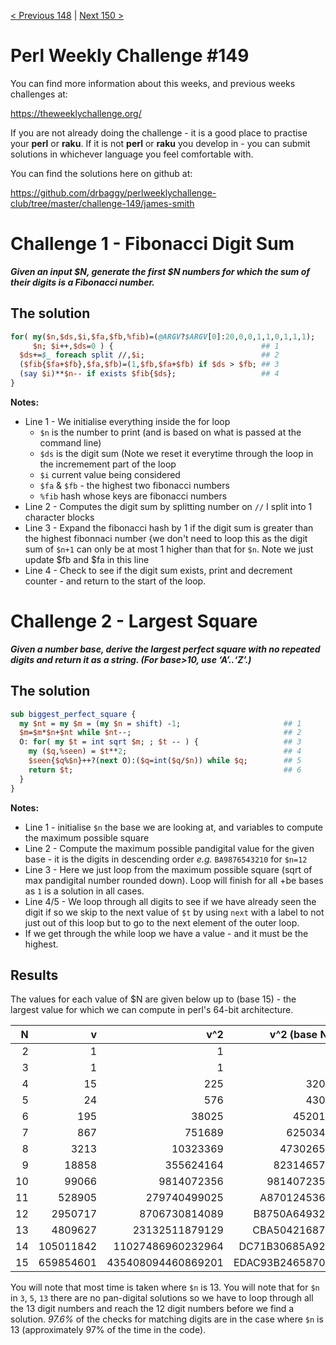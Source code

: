 [< Previous 148](https://github.com/drbaggy/perlweeklychallenge-club/tree/master/challenge-148/james-smith) |
[Next 150 >](https://github.com/drbaggy/perlweeklychallenge-club/tree/master/challenge-150/james-smith)
# Perl Weekly Challenge #149

You can find more information about this weeks, and previous weeks challenges at:

  https://theweeklychallenge.org/

If you are not already doing the challenge - it is a good place to practise your
**perl** or **raku**. If it is not **perl** or **raku** you develop in - you can
submit solutions in whichever language you feel comfortable with.

You can find the solutions here on github at:

https://github.com/drbaggy/perlweeklychallenge-club/tree/master/challenge-149/james-smith

# Challenge 1 - Fibonacci Digit Sum

***Given an input $N, generate the first $N numbers for which the sum of their digits is a Fibonacci number.***

## The solution

```perl
for( my($n,$ds,$i,$fa,$fb,%fib)=(@ARGV?$ARGV[0]:20,0,0,1,1,0,1,1,1);
     $n; $i++,$ds=0 ) {                                 ## 1
  $ds+=$_ foreach split //,$i;                          ## 2
  ($fib{$fa+$fb},$fa,$fb)=(1,$fb,$fa+$fb) if $ds > $fb; ## 3
  (say $i)**$n-- if exists $fib{$ds};                   ## 4
}
```

**Notes:**

 * Line 1 - We initialise everything inside the for loop
   * `$n` is the number to print (and is based on what is passed at the command line)
   * `$ds` is the digit sum (Note we reset it everytime through the loop in the incremement part of the loop
   * `$i`  current value being considered
   * `$fa` & `$fb` - the highest two fibonacci numbers 
   * `%fib` hash whose keys are fibonacci numbers
 * Line 2 - Computes the digit sum by splitting number on `//` I split into 1 character blocks
 * Line 3 - Expand the fibonacci hash by 1 if the digit sum is greater than the highest fibonnaci number {we don't need to loop this as the digit sum of `$n+1` can only be at most 1 higher than that for `$n`. Note we just update $fb and $fa in this line
 * Line 4 - Check to see if the digit sum exists, print and decrement counter - and return to the start of the loop.

# Challenge 2 - Largest Square

***Given a number base, derive the largest perfect square with no repeated digits and return it as a string. (For base>10, use ‘A’..‘Z’.)***

## The solution

```perl
sub biggest_perfect_square {
  my $nt = my $m = (my $n = shift) -1;                       ## 1
  $m=$m*$n+$nt while $nt--;                                  ## 2
  O: for( my $t = int sqrt $m; ; $t -- ) {                   ## 3
    my ($q,%seen) = $t**2;                                   ## 4
    $seen{$q%$n}++?(next O):($q=int($q/$n)) while $q;        ## 5
    return $t;                                               ## 6
  }
}
```

**Notes:**

 * Line 1 - initialise `$n` the base we are looking at, and variables to compute the maximum possible square
 * Line 2 - Compute the maximum possible pandigital value for the given base - it is the digits in descending order *e.g.* `BA9876543210` for `$n=12`
 * Line 3 - Here we just loop from the maximum possible square (sqrt of max pandigital number rounded down). Loop will finish for all +be bases as `1` is a solution in all cases.
 * Line 4/5 - We loop through all digits to see if we have already seen the digit if so we skip to the next value of `$t` by using `next` with a label to not just out of this loop but to go to the next element of the outer loop.
 * If we get through the while loop we have a value - and it must be the highest.

## Results

The values for each value of $N are given below up to (base 15) - the largest value for which we can compute in perl's 64-bit architecture.

|  N | v         | v^2                | v^2 (base N)    | Time      | Evals    |
| -: | --------: | -----------------: | --------------: | --------: | -------: |
|  2 |         1 |                  1 |               1 |  0.000020 |        1 |
|  3 |         1 |                  1 |               1 |  0.000022 |        4 |
|  4 |        15 |                225 |            3201 |  0.000014 |        1 |
|  5 |        24 |                576 |            4301 |  0.000043 |       31 |
|  6 |       195 |              38025 |          452013 |  0.000029 |       17 |
|  7 |       867 |             751689 |         6250341 |  0.000045 |       28 |
|  8 |      3213 |           10323369 |        47302651 |  0.001050 |      841 |
|  9 |     18858 |          355624164 |       823146570 |  0.000947 |      671 |
| 10 |     99066 |         9814072356 |      9814072356 |  0.000476 |      315 |
| 11 |    528905 |       279740499025 |     A8701245369 |  0.004091 |     2564 |
| 12 |   2950717 |      8706730814089 |    B8750A649321 |  0.035980 |    22903 |
| 13 |   4809627 |     23132511879129 |    CBA504216873 | 18.936489 | 12533147 |
| 14 | 105011842 |  11027486960232964 |  DC71B30685A924 |  0.143197 |    89326 |
| 15 | 659854601 | 435408094460869201 | EDAC93B24658701 |  0.315265 |   190654 |


You will note that most time is taken where `$n` is 13. You will note that for `$n` in `3`, `5`, `13` there are no pan-digital solutions so we have to loop through all the 13 digit numbers and reach the 12 digit numbers before we find a solution. *97.6%* of the checks for matching digits are in the case where `$n` is 13 (approximately 97% of the time in the code).

